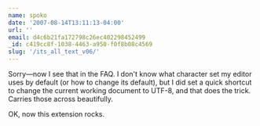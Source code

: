 ```yaml
---
name: spoko
date: '2007-08-14T13:11:13-04:00'
url: ''
email: d4c6b21fa172798c26ec402298452499
_id: c419cc8f-1038-4463-a950-f0f8b08c4569
slug: '/its_all_text_v06/'
---
```


Sorry—now I see that in the FAQ. I don't know what character set my editor
uses by default (or how to change its default), but I did set a quick shortcut
to change the current working document to UTF-8, and that does the trick.
Carries those across beautifully.

OK, now this extension rocks.
